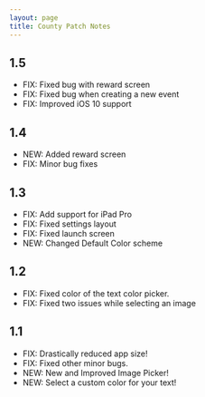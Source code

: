 ```yaml
---
layout: page
title: County Patch Notes
---
```


## 1.5

- FIX: Fixed bug with reward screen 
- FIX: Fixed bug when creating a new event
- FIX: Improved iOS 10 support

## 1.4

- NEW: Added reward screen
- FIX: Minor bug fixes

## 1.3

- FIX: Add support for iPad Pro
- FIX: Fixed settings layout
- FIX: Fixed launch screen
- NEW: Changed Default Color scheme

## 1.2

- FIX: Fixed color of the text color picker.
- FIX: Fixed two issues while selecting an image

## 1.1

* FIX: Drastically reduced app size!
* FIX: Fixed other minor bugs.
* NEW: New and Improved Image Picker!
* NEW: Select a custom color for your text!